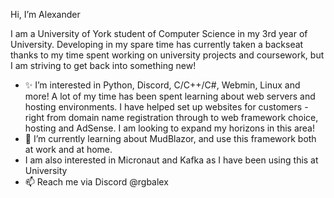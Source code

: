 Hi, I’m Alexander

I am a University of York student of Computer Science in my 3rd year of University.
Developing in my spare time has currently taken a backseat thanks to my time spent working on university projects and coursework, but I am striving to get back into something new!
- ✨ I’m interested in Python, Discord, C/C++/C#, Webmin, Linux and more!
A lot of my time has been spent learning about web servers and hosting environments. I have helped set up websites for customers - right from domain name registration through to web framework choice, hosting and AdSense.
I am looking to expand my horizons in this area!
- 🌱 I’m currently learning about MudBlazor, and use this framework both at work and at home.
- I am also interested in Micronaut and Kafka as I have been using this at University
- 📫 Reach me via Discord @rgbalex

<!---
rgbalex/rgbalex is a ✨ special ✨ repository because its `README.md` (this file) appears on your GitHub profile.
You can click the Preview link to take a look at your changes.
--->
